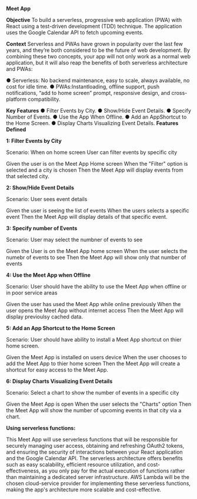 **Meet App**

**Objective**
To build a serverless, progressive web application (PWA) with React using a test-driven development (TDD) technique. The application uses the Google Calendar API to fetch upcoming events.

**Context**
Serverless and PWAs have grown in popularity over the last few years, and they’re both considered to be the future of web development. By combining these two concepts, your app will not only work as a normal web application, but it will also reap the benefits of both serverless architecture and PWAs:

● Serverless: No backend maintenance, easy to scale, always available, no cost for idle time.
● PWAs:Instantloading, offline support, push notifications, “add to home screen” prompt, responsive design, and cross-platform compatibility.

**Key Features**
● Filter Events by City.
● Show/Hide Event Details.
● Specify Number of Events.
● Use the App When Offline.
● Add an AppShortcut to the Home Screen.
● Display Charts Visualizing Event Details.
**Features Defined**

**1: Filter Events by City**

Scenario: When on home screen User can filter events by specific city

Given the user is on the Meet App Home screen
When the "Filter" option is selected and a city is chosen
Then the Meet App will display events from that selected city.

**2: Show/Hide Event Details**

Scenario: User sees event details

Given the user is seeing the list of events
When the users selects a specific event
Then the Meet App will display details of that specific event.

**3: Specify number of Events**

Scenario: User may select the numbner of events to see

Given the User is on the Meet App home screen
When the user selects the numebr of events to see
Then the Meet App will show only that number of events

**4: Use the Meet App when Offline**

Scenario: User should have the ability to use the Meet App when offline or in poor service areas

Given the user has used the Meet App while online previously
When the user opens the Meet App without internet access
Then the Meet App will display previoulsy cached data.

**5: Add an App Shortcut to the Home Screen**

Scenario: User should have ability to install a Meet App shortcut on thier home screen.

Given the Meet App is installed on users device
When the user chooses to add the Meet App to thier home screen
Then the Meet App will create a shortcut for easy access to the Meet App.

**6: Display Charts Visualizing Event Details**

Scenario: Select a chart to show the number of events in a specific city

Given the Meet App is open
When the user selects the "Charts" option
Then the Meet App will show the number of upcoming events in that city via a chart.

**Using serverless functions:**

This Meet App will use serverless functions that will be responsible for securely managing user access, obtaining and refreshing OAuth2 tokens, and ensuring the security of interactions between your React application and the Google Calendar API. The serverless architecture offers benefits such as easy scalability, efficient resource utilization, and cost-effectiveness, as you only pay for the actual execution of functions rather than maintaining a dedicated server infrastructure. AWS Lambda will be the chosen cloud-service provider for implementing these serverless functions, making the app's architecture more scalable and cost-effective.
